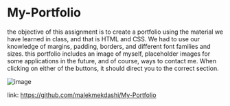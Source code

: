 # My-Portfolio
the objective of this assignment is to create a portfolio using the material we have learned in class, and that is HTML and CSS. We had to use our knowledge of margins, padding, borders, and different font families and sizes. this portfolio includes an image of myself, placeholder images for some applications in the future, and of course, ways to contact me. When clicking on either of the buttons, it should direct you to the correct section.

![image](https://user-images.githubusercontent.com/108254449/179678659-5189826c-fcb3-4e8a-a424-5a69f9360641.png)

link: https://github.com/malekmekdashi/My-Portfolio
